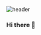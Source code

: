 ![header](https://capsule-render.vercel.app/api?type=wave&color=auto&height=300&section=header&text=JeongKwanho&fontSize=90)

### Hi there 👋

<!--
**JeongKwanho/JeongKwanho** is a ✨ _special_ ✨ repository because its `README.md` (this file) appears on your GitHub profile.

Here are some ideas to get you started:

- 🔭 I’m currently working on ...
- 🌱 I’m currently learning ...
- 👯 I’m looking to collaborate on ...
- 🤔 I’m looking for help with ...
- 💬 Ask me about ...
- 📫 How to reach me: ...
- 😄 Pronouns: ...
- ⚡ Fun fact: ...
-->
